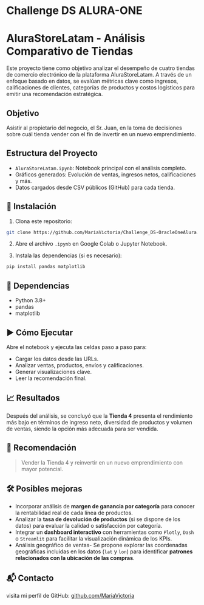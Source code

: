 # Challenge DS ALURA-ONE


# AluraStoreLatam - Análisis Comparativo de Tiendas

Este proyecto tiene como objetivo analizar el desempeño de cuatro tiendas de comercio electrónico de la plataforma AluraStoreLatam. A través de un enfoque basado en datos, se evalúan métricas clave como ingresos, calificaciones de clientes, categorías de productos y costos logísticos para emitir una recomendación estratégica.

## Objetivo

Asistir al propietario del negocio, el Sr. Juan, en la toma de decisiones sobre cuál tienda vender con el fin de invertir en un nuevo emprendimiento.

## Estructura del Proyecto

- `AluraStoreLatam.ipynb`: Notebook principal con el análisis completo.
- Gráficos generados: Evolución de ventas, ingresos netos, calificaciones y más.
- Datos cargados desde CSV públicos (GitHub) para cada tienda.

## 🚀 Instalación

1. Clona este repositorio:

```bash
git clone https://github.com/MariaVictoria/Challenge_DS-OracleOneAlura.git
````

2. Abre el archivo `.ipynb` en Google Colab o Jupyter Notebook.

3. Instala las dependencias (si es necesario):

```bash
pip install pandas matplotlib
```

## 🧩 Dependencias

* Python 3.8+
* pandas
* matplotlib

## ▶️ Cómo Ejecutar

Abre el notebook y ejecuta las celdas paso a paso para:

* Cargar los datos desde las URLs.
* Analizar ventas, productos, envíos y calificaciones.
* Generar visualizaciones clave.
* Leer la recomendación final.

## 📈 Resultados

Después del análisis, se concluyó que la **Tienda 4** presenta el rendimiento más bajo en términos de ingreso neto, diversidad de productos y volumen de ventas, siendo la opción más adecuada para ser vendida.

## 📌 Recomendación

> Vender la Tienda 4 y reinvertir en un nuevo emprendimiento con mayor potencial.

## 🛠️ Posibles mejoras

* Incorporar análisis de **margen de ganancia por categoría** para conocer la rentabilidad real de cada línea de productos.
* Analizar la **tasa de devolución de productos** (si se dispone de los datos) para evaluar la calidad o satisfacción por categoría.
* Integrar un **dashboard interactivo** con herramientas como `Plotly`, `Dash` o `Streamlit` para facilitar la visualización dinámica de los KPIs.
* Análisis geográfico de ventas- Se propone explorar las coordenadas geográficas incluidas en los datos (`lat` y `lon`) para identificar **patrones relacionados con la ubicación de las compras**.


## 📬 Contacto

visita mi perfil de GitHub: [github.com/MariaVictoria](https://github.com/MariaVictoria)

```


